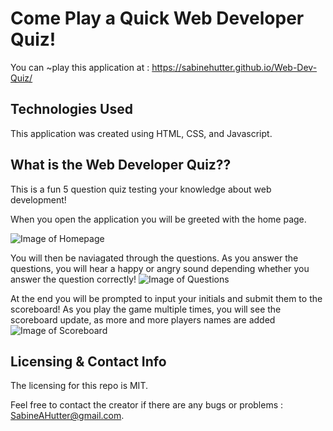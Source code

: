 

# Come Play a Quick Web Developer Quiz!

You can ~play this application at : https://sabinehutter.github.io/Web-Dev-Quiz/

## Technologies Used 

This application was created using HTML, CSS, and Javascript. 

## What is the Web Developer Quiz??

This is a fun 5 question quiz testing your knowledge about web development! 

When you open the application you will be greeted with the home page.

![Image of Homepage](https://sabinehutter.github.io/Web-Dev-Quiz/Readme_Assets/Web-Dev-Quiz-Homepage.png)

You will then be naviagated through the questions. As you answer the questions, you will hear a happy or angry sound depending whether you answer the question correctly! 
![Image of Questions](https://sabinehutter.github.io/Web-Dev-Quiz/Readme_Assets/Web-Dev_Quiz-Questions.png)

At the end you will be prompted to input your initials and submit them to the scoreboard! As you play the game multiple times, you will see the scoreboard update, as more and more players names are added
![Image of Scoreboard](https://sabinehutter.github.io/Web-Dev-Quiz/Readme_Assets/Web-Dev-Quiz-Scoreboard.png)


## Licensing & Contact Info
The licensing for this repo is MIT. 

Feel free to contact the creator if there are any bugs or problems : SabineAHutter@gmail.com. 

